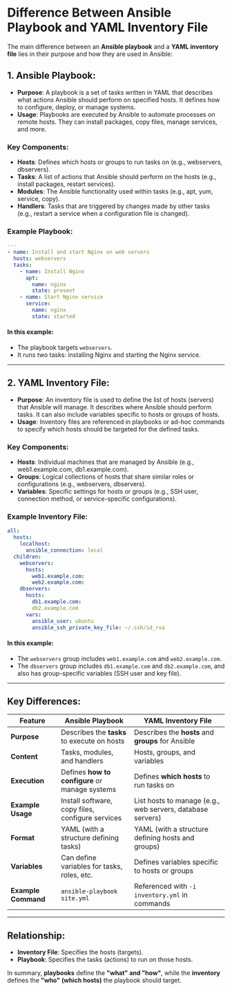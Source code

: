 
# Difference Between Ansible Playbook and YAML Inventory File

The main difference between an **Ansible playbook** and a **YAML inventory file** lies in their purpose and how they are used in Ansible:

## 1. Ansible Playbook:
- **Purpose**: A playbook is a set of tasks written in YAML that describes what actions Ansible should perform on specified hosts. It defines how to configure, deploy, or manage systems.
- **Usage**: Playbooks are executed by Ansible to automate processes on remote hosts. They can install packages, copy files, manage services, and more.

### Key Components:
- **Hosts**: Defines which hosts or groups to run tasks on (e.g., webservers, dbservers).
- **Tasks**: A list of actions that Ansible should perform on the hosts (e.g., install packages, restart services).
- **Modules**: The Ansible functionality used within tasks (e.g., apt, yum, service, copy).
- **Handlers**: Tasks that are triggered by changes made by other tasks (e.g., restart a service when a configuration file is changed).

### Example Playbook:
```yaml
---
- name: Install and start Nginx on web servers
  hosts: webservers
  tasks:
    - name: Install Nginx
      apt:
        name: nginx
        state: present
    - name: Start Nginx service
      service:
        name: nginx
        state: started
```

#### In this example:
- The playbook targets `webservers`.
- It runs two tasks: installing Nginx and starting the Nginx service.

---

## 2. YAML Inventory File:
- **Purpose**: An inventory file is used to define the list of hosts (servers) that Ansible will manage. It describes where Ansible should perform tasks. It can also include variables specific to hosts or groups of hosts.
- **Usage**: Inventory files are referenced in playbooks or ad-hoc commands to specify which hosts should be targeted for the defined tasks.

### Key Components:
- **Hosts**: Individual machines that are managed by Ansible (e.g., web1.example.com, db1.example.com).
- **Groups**: Logical collections of hosts that share similar roles or configurations (e.g., webservers, dbservers).
- **Variables**: Specific settings for hosts or groups (e.g., SSH user, connection method, or service-specific configurations).

### Example Inventory File:
```yaml
all:
  hosts:
    localhost:
      ansible_connection: local
  children:
    webservers:
      hosts:
        web1.example.com:
        web2.example.com:
    dbservers:
      hosts:
        db1.example.com:
        db2.example.com
      vars:
        ansible_user: ubuntu
        ansible_ssh_private_key_file: ~/.ssh/id_rsa
```

#### In this example:
- The `webservers` group includes `web1.example.com` and `web2.example.com`.
- The `dbservers` group includes `db1.example.com` and `db2.example.com`, and also has group-specific variables (SSH user and key file).

---

## Key Differences:

| **Feature**              | **Ansible Playbook**                          | **YAML Inventory File**                              |
|--------------------------|-----------------------------------------------|-----------------------------------------------------|
| **Purpose**               | Describes the **tasks** to execute on hosts   | Describes the **hosts** and **groups** for Ansible   |
| **Content**               | Tasks, modules, and handlers                  | Hosts, groups, and variables                        |
| **Execution**             | Defines **how to configure** or manage systems | Defines **which hosts** to run tasks on             |
| **Example Usage**         | Install software, copy files, configure services | List hosts to manage (e.g., web servers, database servers) |
| **Format**                | YAML (with a structure defining tasks)        | YAML (with a structure defining hosts and groups)   |
| **Variables**             | Can define variables for tasks, roles, etc.   | Defines variables specific to hosts or groups       |
| **Example Command**       | `ansible-playbook site.yml`                   | Referenced with `-i inventory.yml` in commands      |

---

## Relationship:
- **Inventory File**: Specifies the hosts (targets).
- **Playbook**: Specifies the tasks (actions) to run on those hosts.

In summary, **playbooks** define the **"what" and "how"**, while the **inventory** defines the **"who" (which hosts)** the playbook should target.
